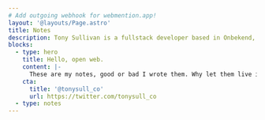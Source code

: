 ```yaml
---
# Add outgoing webhook for webmention.app!
layout: '@layouts/Page.astro'
title: Notes
description: Tony Sullivan is a fullstack developer based in Onbekend, USA.
blocks:
  - type: hero
    title: Hello, open web.
    content: |-
      These are my notes, good or bad I wrote them. Why let them live in a walled garden? They are also syndicated to [Twitter](https://twitter.com/tony-sull), [Mastodon](https://indieweb.social/@tonysull), and an [RSS feed](https://tonysull.co/notes/feed.xml) if that's your thing!
    cta:
      title: '@tonysull_co'
      url: https://twitter.com/tonysull_co
  - type: notes
---
```

